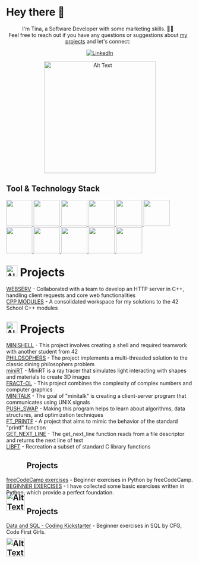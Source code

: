 # Hey there 👋

<div align="center">
  <p style="margin-right: 10px; text-align: center;">
    I'm Tina, a Software Developer with some marketing skills. 👩‍💻 </br>
    Feel free to reach out if you have any questions or suggestions about 
    <a href="https://github.com/ngtina99?tab=repositories">my projects</a> and
    let's connect:
  </p>    

<p align="center">
  <a href="https://www.linkedin.com/in/valentina-nguyen-t/">
    <img src="https://img.shields.io/badge/LinkedIn-6A0DAD?style=for-the-badge&logo=linkedin&logoColor=white" alt="LinkedIn" />
  </a>
</p>

  <img src="https://media.giphy.com/media/v1.Y2lkPTc5MGI3NjExcWo1YXdnOHhpZ3QwNWw0aWExaG1ibmJsNWdhZjZlbHVqNGNsZmw3cSZlcD12MV9naWZzX3NlYXJjaCZjdD1n/L1R1tvI9svkIWwpVYr/giphy.gif" alt="Alt Text" style="width: 300px; height: auto;">
</div>

## Tool & Technology Stack

<a href="https://github.com">
  <img src="https://img.shields.io/badge/GitHub-181717?style=for-the-badge&logo=github&logoColor=white" height="70"/>
</a>
<a href="https://www.docker.com/">
    <img src="https://img.shields.io/badge/Docker-2496ED?style=for-the-badge&logo=docker&logoColor=white" height="70"/>
</a>
<a href="https://www.vim.org/">
    <img src="https://img.shields.io/badge/Vim-019733?style=for-the-badge&logo=vim&logoColor=white" height="70"/>
</a>
<a href="https://code.visualstudio.com/">
    <img src="https://img.shields.io/badge/VS%20Code-0078D4?style=for-the-badge&logo=visualstudiocode&logoColor=white" height="70"/>
</a>
<a href="https://www.kernel.org/">
    <img src="https://img.shields.io/badge/Linux-FCC624?style=for-the-badge&logo=linux&logoColor=black" height="70"/>
</a>
<a href="https://www.gnu.org/software/bash/">
  <img src="https://img.shields.io/badge/Bash-000000?style=for-the-badge&logo=gnubash&logoColor=white" height="70"/>
</a>
<a href="https://www.mysql.com/">
    <img src="https://img.shields.io/badge/MySQL-4479A1?style=for-the-badge&logo=mysql&logoColor=white" height="70"/>
</a>
<a href="https://www.python.org/">
    <img src="https://img.shields.io/badge/Python-3776AB?style=for-the-badge&logo=python&logoColor=white" height="70"/>
</a>
<a href="https://en.cppreference.com/w/c">
    <img src="https://img.shields.io/badge/C-00599C?style=for-the-badge&logo=c&logoColor=white" height="70"/>
</a>
<a href="https://isocpp.org/">
    <img src="https://img.shields.io/badge/C++-00599C?style=for-the-badge&logo=c%2B%2B&logoColor=white" height="70"/>
</a>
<a href="https://ads.google.com/">
    <img src="https://img.shields.io/badge/Google%20Ads-4285F4?style=for-the-badge&logo=googleads&logoColor=white" height="70"/>
</a>

## <img src="https://upload.wikimedia.org/wikipedia/commons/thumb/1/18/ISO_C%2B%2B_Logo.svg/1200px-ISO_C%2B%2B_Logo.svg.png" alt="Alt Text" style="width: auto; height: 30px; vertical-align: middlet; margin-bottom: -34px;"><span style="font-size: 30px;">  Projects</span>
<p>     <a href="https://github.com/ngtina99/webserv">WEBSERV</a> - Collaborated with a team to develop an HTTP server in C++, handling client requests and core web functionalities<br>
    <a href="https://github.com/ngtina99/cpp_modules">CPP MODULES</a> - A consolidated workspace for my solutions to the 42 School C++ modules<br>

## <img src="https://upload.wikimedia.org/wikipedia/commons/thumb/1/18/C_Programming_Language.svg/1853px-C_Programming_Language.svg.png" alt="Alt Text" style="width: auto; height: 30px; vertical-align: middlet; margin-bottom: -34px;"><span style="font-size: 30px;">  Projects</span>
<p> <a href="https://github.com/ngtina99/minishell">MINISHELL</a> - This project involves creating a shell and required teamwork with another student from 42<br>
    <a href="https://github.com/ngtina99/philosophers">PHILOSOPHERS</a> - The project implements a multi-threaded solution to the classic dining philosophers problem<br>
    <a href="https://github.com/ngtina99/miniRT">miniRT</a> - MiniRT is a ray tracer that simulates light interacting with shapes and materials to create 3D images<br>
    <a href="https://github.com/ngtina99/fract-ol">FRACT-OL</a> - This project combines the complexity of complex numbers and computer graphics<br>
    <a href="https://github.com/ngtina99/minitalk">MINITALK</a> - The goal of "minitalk" is creating a client-server program that communicates using UNIX signals<br>
    <a href="https://github.com/ngtina99/push_swap">PUSH_SWAP</a> - Making this program helps to learn about algorithms, data structures, and optimization techniques<br>
    <a href="https://github.com/ngtina99/ft_printf">FT_PRINTF</a> - A project that aims to mimic the behavior of the standard "printf" function<br>
    <a href="https://github.com/ngtina99/get_next_line">GET_NEXT_LINE</a> - The get_next_line function reads from a file descriptor and returns the next line of text<br>
<a href="https://github.com/ngtina99/libft">LIBFT</a> - Recreation a subset of standard C library functions</p>

## <img src="https://logos-world.net/wp-content/uploads/2021/10/Python-Emblem.png" alt="Alt Text" style="width: 50px; height: auto; vertical-align: middle; margin-bottom: -190px;"> Projects
<p><a href="https://github.com/ngtina99/python_for_everybody">freeCodeCamp exercises</a> - Beginner exercises in Python by freeCodeCamp.<br>
    <a href="https://github.com/ngtina99/python_beginner_ex">BEGINNER EXERCISES</a> - I have collected some basic exercises written in Python, which provide a perfect foundation.<br>
</p>

## <img src="https://upload.wikimedia.org/wikipedia/labs/8/8e/Mysql_logo.png" alt="Alt Text" style="width: 50px; height: auto; vertical-align: middle; margin-bottom: -190px;"> Projects
<p><a href="https://github.com/ngtina99/data_and_sql">Data and SQL - Coding Kickstarter</a> - Beginner exercises in SQL by CFG, Code First Girls.<br>
</p>

